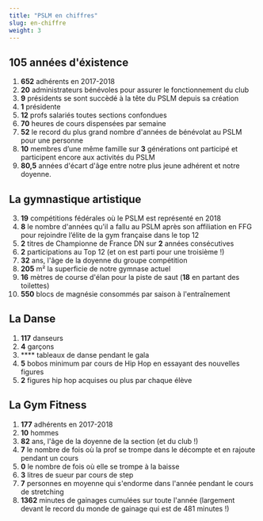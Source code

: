 ```yaml
---
title: "PSLM en chiffres"
slug: en-chiffre
weight: 3
---
```


## 105 années d'éxistence
1. **652** adhérents en 2017-2018
4. **20** administrateurs bénévoles pour assurer le fonctionnement du club
5. **9** présidents se sont succèdé à la tête du PSLM depuis sa création
6. **1** présidente
6. **12** profs salariés toutes sections confondues
1. **70** heures de cours dispensées par semaine
2. **52** le record du plus grand nombre d'années de bénévolat au PSLM pour une personne
7. **10** membres d’une même famille sur **3** générations ont participé et participent encore aux activités du PSLM
1. **80,5** années d'écart d'âge entre notre plus jeune adhérent et notre doyenne.

## La gymnastique artistique

3. **19** compétitions fédérales où le PSLM est représenté en 2018
10. **8** le nombre d'années qu'il a fallu au PSLM après son affiliation en FFG pour rejoindre l’élite de la gym française dans le top 12
8. **2** titres de Championne de France DN sur **2** années consécutives
9. **2** participations au Top 12 (et on est parti pour une troisième !)
6. **32** ans, l'âge de la doyenne du groupe compétition
2. **205** m² la superficie de notre gymnase actuel
7. **16** mètres de course d'élan pour la piste de saut (**18** en partant des toilettes)
5. **550** blocs de magnésie consommés par saison à l'entraînement

## La Danse

1. **117** danseurs
2. **4** garçons
3. **** tableaux de danse pendant le gala
3. **5** bobos minimum par cours de Hip Hop en essayant des nouvelles figures
4. **2** figures hip hop acquises ou plus par chaque élève


## La Gym Fitness

1. **177** adhérents en 2017-2018
2. **10** hommes
3. **82** ans, l'âge de la doyenne de la section (et du club !)
4. **7** le nombre de fois où la prof se trompe dans le décompte et en rajoute pendant un cours
5. **0** le nombre de fois où elle se trompe à la baisse
7. **3** litres de sueur par cours de step
8. **7** personnes en moyenne qui s'endorme dans l'année pendant le cours de stretching
9. **1362** minutes de gainages cumulées sur toute l'année (largement devant le record du monde de gainage qui est de 481 minutes !)
